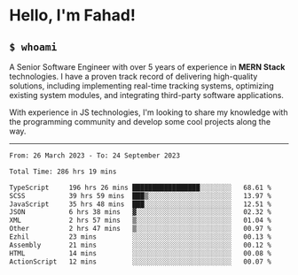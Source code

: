 <h1>Hello, I'm Fahad!</h1>

<h2><code>$ whoami</code></h2>

A Senior Software Engineer with over 5 years of experience in **MERN Stack** technologies. I have a proven track record of delivering high-quality solutions, including implementing real-time tracking systems, optimizing existing system modules, and integrating third-party software applications.

With experience in JS technologies, I'm looking to share my knowledge with the programming community and develop some cool projects along the way.

---

<!--START_SECTION:waka-->

```txt
From: 26 March 2023 - To: 24 September 2023

Total Time: 286 hrs 19 mins

TypeScript     196 hrs 26 mins █████████████████░░░░░░░░   68.61 %
SCSS           39 hrs 59 mins  ███▒░░░░░░░░░░░░░░░░░░░░░   13.97 %
JavaScript     35 hrs 48 mins  ███░░░░░░░░░░░░░░░░░░░░░░   12.51 %
JSON           6 hrs 38 mins   ▓░░░░░░░░░░░░░░░░░░░░░░░░   02.32 %
XML            2 hrs 57 mins   ▒░░░░░░░░░░░░░░░░░░░░░░░░   01.04 %
Other          2 hrs 47 mins   ▒░░░░░░░░░░░░░░░░░░░░░░░░   00.97 %
Ezhil          23 mins         ░░░░░░░░░░░░░░░░░░░░░░░░░   00.13 %
Assembly       21 mins         ░░░░░░░░░░░░░░░░░░░░░░░░░   00.12 %
HTML           14 mins         ░░░░░░░░░░░░░░░░░░░░░░░░░   00.08 %
ActionScript   12 mins         ░░░░░░░░░░░░░░░░░░░░░░░░░   00.07 %
```

<!--END_SECTION:waka-->

<!--
**heyFahad/heyFahad** is a ✨ _special_ ✨ repository because its `README.md` (this file) appears on your GitHub profile.

Here are some ideas to get you started:

- 🔭 I’m currently working on ...
- 🌱 I’m currently learning ...
- 👯 I’m looking to collaborate on ...
- 🤔 I’m looking for help with ...
- 💬 Ask me about ...
- 📫 How to reach me: ...
- 😄 Pronouns: ...
- ⚡ Fun fact: ...
-->
